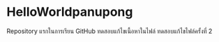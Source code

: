 # HelloWorldpanupong
Repository แรกในการเรียน GitHub 
ทดสอบแก้ไขเนื้อหาในไฟล์
ทดสอบแก้ไขไฟล์ครั้งที่ 2
